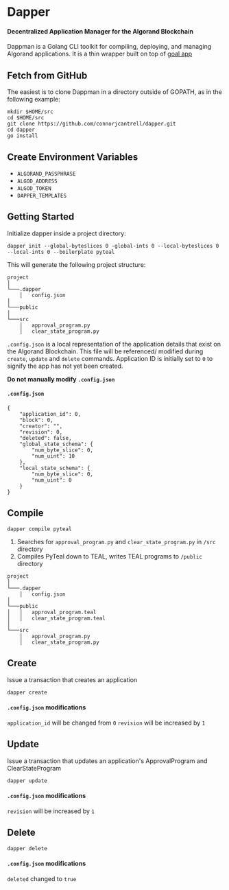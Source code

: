 # Dapper
#### Decentralized Application Manager for the Algorand Blockchain
Dappman is a Golang CLI toolkit for compiling, deploying, and managing Algorand applications. It is a thin wrapper built on top of [goal app](https://developer.algorand.org/docs/clis/goal/app/app/)

## Fetch from GitHub
The easiest is to clone Dappman in a directory outside of GOPATH, as in the following example:
```
mkdir $HOME/src
cd $HOME/src
git clone https://github.com/connorjcantrell/dapper.git
cd dapper
go install
```

## Create Environment Variables
- `ALGORAND_PASSPHRASE`
- `ALGOD_ADDRESS`
- `ALGOD_TOKEN`
- `DAPPER_TEMPLATES`

## Getting Started
Initialize dapper inside a project directory:
```
dapper init --global-byteslices 0 -global-ints 0 --local-byteslices 0 --local-ints 0 --boilerplate pyteal
```

This will generate the following project structure:
```
project
│
└───.dapper
    │   config.json 
│
└───public
│   
└───src
    │   approval_program.py
    │   clear_state_program.py
```

`.config.json` is a local representation of the application details that exist on the Algorand Blockchain. This file will be referenced/ modified during `create`, `update` and `delete` commands. 
Application ID is initially set to `0` to signify the app has not yet been created. 

**Do not manually modify `.config.json`** 
#### `.config.json`
```
{
	"application_id": 0,
	"block": 0,
	"creator": "",
	"revision": 0,
	"deleted": false,
	"global_state_schema": {
		"num_byte_slice": 0,
		"num_uint": 10
	},
	"local_state_schema": {
		"num_byte_slice": 0,
		"num_uint": 0
	}
}

```

## Compile
```
dapper compile pyteal
```
1. Searches for `approval_program.py` and `clear_state_program.py` in `/src` directory
2. Compiles PyTeal down to TEAL, writes TEAL programs to `/public` directory


```
project
│
└───.dapper
    │   config.json 
│
└───public
│   │   approval_program.teal
│   │   clear_state_program.teal
│
└───src
    │   approval_program.py
    │   clear_state_program.py
```

## Create
Issue a transaction that creates an application
```
dapper create
```
#### `.config.json` modifications
`application_id` will be changed from `0`
`revision` will be increased by `1`


## Update
Issue a transaction that updates an application's ApprovalProgram and ClearStateProgram
```
dapper update
```

#### `.config.json` modifications
`revision` will be increased by `1`


## Delete
```
dapper delete
```
#### `.config.json` modifications
`deleted` changed to `true`

